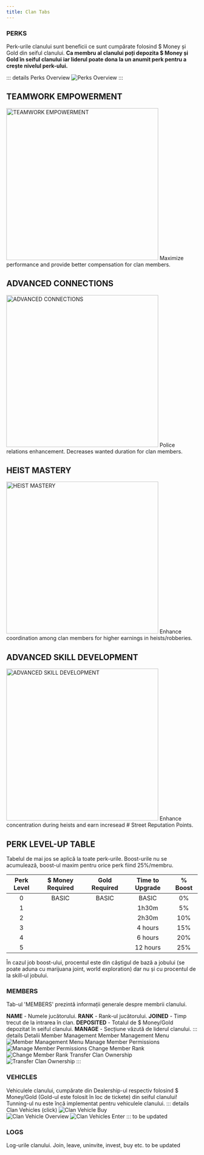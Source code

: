 ```yaml
---
title: Clan Tabs
---
```


### PERKS

Perk-urile clanului sunt beneficii ce sunt cumpărate folosind $ Money și Gold din seiful clanului.
**Ca membru al clanului poți depozita $ Money și Gold în seiful clanului iar liderul poate dona la un anumit perk pentru a crește nivelul perk-ului.**

::: details Perks Overview
<Image src="https://i.imgur.com/CExkH0O.png" alt="Perks Overview" />
:::

## TEAMWORK EMPOWERMENT
<Image src="https://i.imgur.com/EHNEY8x.png" alt="TEAMWORK EMPOWERMENT" width="400" />
Maximize performance and provide better compensation for clan members.

## ADVANCED CONNECTIONS
<Image src="https://i.imgur.com/L40obpG.png" alt="ADVANCED CONNECTIONS" width="400" />
Police relations enhancement. Decreases wanted duration for clan members.

## HEIST MASTERY
<Image src="https://i.imgur.com/7g5jcL9.png" alt="HEIST MASTERY" width="400" />
Enhance coordination among clan members for higher earnings in heists/robberies.

## ADVANCED SKILL DEVELOPMENT
<Image src="https://i.imgur.com/6GneoNY.png" alt="ADVANCED SKILL DEVELOPMENT" width="400" />
Enhance concentration during heists and earn incresead # Street Reputation Points.


## PERK LEVEL-UP TABLE

Tabelul de mai jos se aplică la toate perk-urile.
Boost-urile nu se acumulează, boost-ul maxim pentru orice perk fiind 25%/membru.

| Perk Level | $ Money Required | Gold Required | Time to Upgrade | % Boost |
| :-----------: | :-----------: | :-----------: | :-----------: | :-----------: | 
| 0 | BASIC | BASIC | BASIC | 0% |
| 1 | <Dinero :amount='100000'/> | <Gold :amount='500'/> | 1h30m | 5% |
| 2 | <Dinero :amount='250000'/> | <Gold :amount='1000'/> | 2h30m | 10% |
| 3 | <Dinero :amount='450000'/> | <Gold :amount='2500'/> | 4 hours | 15% |
| 4 | <Dinero :amount='1000000'/> | <Gold :amount='3500'/> | 6 hours | 20% |
| 5 | <Dinero :amount='2500000'/> | <Gold :amount='5000'/> | 12 hours| 25% |

În cazul job boost-ului, procentul este din câștigul de bază a jobului (se poate aduna cu marijuana joint, world exploration) dar nu și cu procentul de la skill-ul jobului.

### MEMBERS

Tab-ul 'MEMBERS' prezintă informații generale despre membrii clanului.

**NAME** - Numele jucătorului.
**RANK** - Rank-ul jucătorului.
**JOINED** - Timp trecut de la intrarea în clan. 
**DEPOSITED** - Totalul de $ Money/Gold depozitat în seiful clanului.
**MANAGE** - Secțiune văzută de liderul clanului.
::: details Detalii Member Management
Member Management Menu
<Image src="https://i.imgur.com/bVpwmZi.png" alt="Member Management Menu" />
Manage Member Permissions
<Image src="https://i.imgur.com/CGxGkR3.png" alt="Manage Member Permissions" />
Change Member Rank
<Image src="https://i.imgur.com/iKexOGX.png" alt="Change Member Rank" />
Transfer Clan Ownership
<Image src="https://i.imgur.com/ClJyXUC.png" alt="Transfer Clan Ownership" />
:::

### VEHICLES

Vehiculele clanului, cumpărate din Dealership-ul respectiv folosind $ Money/Gold (Gold-ul este folosit în loc de tickete) din seiful clanului!
Tunning-ul nu este încă implementat pentru vehiculele clanului.
::: details Clan Vehicles (click)
<Image src="https://i.imgur.com/6S3uoUd.png" alt="Clan Vehicle Buy" />\
<Image src="https://i.imgur.com/LMBI9bZ.png" alt="Clan Vehicle Overview" />
<Image src="https://i.imgur.com/4OG1oLC.png" alt="Clan Vehicles Enter" />
:::
to be updated

### LOGS

Log-urile clanului.
Join, leave, uninvite, invest, buy etc.
to be updated